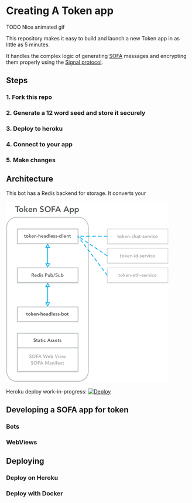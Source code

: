 # Creating A Token app

TODO Nice animated gif

This repository makes it easy to build and launch a new Token app in as little as 5 minutes.

It handles the complex logic of generating [SOFA](https://www.tokenbrowser.com/token-sofa-spec/) messages and encrypting them properly using the [Signal protocol](https://en.wikipedia.org/wiki/Signal_Protocol).

## Steps

### 1. Fork this repo

### 2. Generate a 12 word seed and store it securely

### 3. Deploy to heroku

### 4. Connect to your app

### 5. Make changes


## Architecture

This bot has a Redis backend for storage. It converts your 

![Connection Diagram](docs/images/connections.png)

Heroku deploy work-in-progress:
[![Deploy](https://www.herokucdn.com/deploy/button.svg)](https://heroku.com/deploy?template=https://github.com/tokenbrowser/token-sofa-app)

## Developing a SOFA app for token

### Bots

### WebViews

## Deploying

### Deploy on Heroku

### Deploy with Docker

